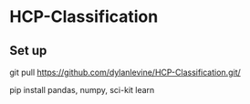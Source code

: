 # HCP-Classification

## Set up
git pull https://github.com/dylanlevine/HCP-Classification.git/  


pip install pandas, numpy, sci-kit learn


